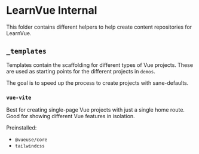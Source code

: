 # LearnVue Internal

This folder contains different helpers to help create content repositories for LearnVue.

## `_templates`

Templates contain the scaffolding for different types of Vue projects. These are used as starting points for the different projects in `demos`. 

The goal is to speed up the process to create projects with sane-defaults. 

### `vue-vite`

Best for creating single-page Vue projects with just a single home route. Good for showing different Vue features in isolation.

Preinstalled: 
- `@vueuse/core`
- `tailwindcss`



